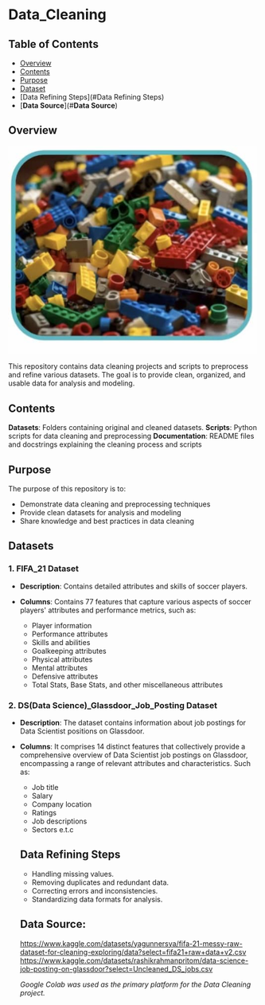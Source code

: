# Data_Cleaning

## Table of Contents
- [Overview](#Overview)
- [Contents](#Contents)
- [Purpose](#Purpose)
- [Dataset](#Dataset)
- [Data Refining Steps](#Data Refining Steps)
- [**Data Source**](#**Data Source**)



## Overview

<img src="https://github.com/Thelma-DataNerd/Data_Cleaning_Repo/blob/main/Data_cleaning.jpg" alt="Data Cleaning" width="500"/>

This repository contains data cleaning projects and scripts to preprocess and refine various datasets.
The goal is to provide clean, organized, and usable data for analysis and modeling.

## Contents

**Datasets**: Folders containing original and cleaned datasets.
**Scripts**: Python scripts for data cleaning and preprocessing
**Documentation**: README files and docstrings explaining the cleaning process and scripts

## Purpose

The purpose of this repository is to:

- Demonstrate data cleaning and preprocessing techniques
- Provide clean datasets for analysis and modeling
- Share knowledge and best practices in data cleaning

## Datasets

### 1. FIFA_21 Dataset

- **Description**: Contains detailed attributes and skills of soccer players.

- **Columns**: Contains 77 features that capture various aspects of soccer players' attributes and performance metrics, such as:
  - Player information 
  - Performance attributes 
  - Skills and abilities 
  - Goalkeeping attributes 
  - Physical attributes
  - Mental attributes 
  - Defensive attributes 
  - Total Stats, Base Stats, and other miscellaneous attributes
 
### 2. DS(Data Science)_Glassdoor_Job_Posting Dataset

- **Description**: The dataset contains information about job postings for Data Scientist positions on Glassdoor.

- **Columns**: It comprises 14 distinct features that collectively provide a comprehensive overview of Data Scientist job postings on Glassdoor,
    encompassing a range of relevant attributes and characteristics. Such as:
  - Job title
  - Salary
  - Company location
  - Ratings
  - Job descriptions
  - Sectors e.t.c
  
  ## Data Refining Steps
  - Handling missing values.
  - Removing duplicates and redundant data.
  - Correcting errors and inconsistencies.
  - Standardizing data formats for analysis.
 
  ## **Data Source**:
  
   https://www.kaggle.com/datasets/yagunnersya/fifa-21-messy-raw-dataset-for-cleaning-exploring/data?select=fifa21+raw+data+v2.csv
   https://www.kaggle.com/datasets/rashikrahmanpritom/data-science-job-posting-on-glassdoor?select=Uncleaned_DS_jobs.csv

   *Google Colab was used as the primary platform for the Data Cleaning project.*
  
